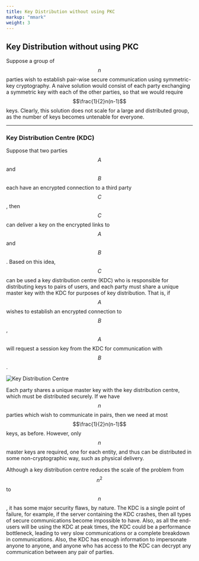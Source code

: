 ```yaml
---
title: Key Distribution without using PKC
markup: "mmark"
weight: 3
---
```


## Key Distribution without using PKC
Suppose a group of $$n$$ parties wish to establish pair-wise secure communication using symmetric-key cryptography. A naive solution would consist of each party exchanging a symmetric key with each of the other parties, so that we would require $$\frac{1}{2}n(n-1)$$ keys. Clearly, this solution does not scale for a large and distributed group, as the number of keys becomes untenable for everyone.

-----

### Key Distribution Centre (KDC)
Suppose that two parties $$A$$ and $$B$$ each have an encrypted connection to a third party $$C$$, then $$C$$ can deliver a key on the encrypted links to $$A$$ and $$B$$. Based on this idea, $$C$$ can be used a key distribution centre (KDC) who is responsible for distributing keys to pairs of users, and each party must share a unique master key with the KDC for purposes of key distribution. That is, if $$A$$ wishes to establish an encrypted connection to $$B$$, $$A$$ will request a session key from the KDC for communication with $$B$$.

![Key Distribution Centre](/docs/figures/kdc.png)

Each party shares a unique master key with the key distribution centre, which must be distributed securely. If we have $$n$$ parties which wish to communicate in pairs, then we need at most $$\frac{1}{2}n(n-1)$$ keys, as before. However, only $$n$$ master keys are required, one for each entity, and thus can be distributed in some non-cryptographic way, such as physical delivery.

Although a key distribution centre reduces the scale of the problem from $$n^2$$ to $$n$$, it has some major security flaws, by nature. The KDC is a single point of failure, for example, if the server containing the KDC crashes, then all types of secure communications become impossible to have. Also, as all the end-users will be using the KDC at peak times, the KDC could be a performance bottleneck, leading to very slow communications or a complete breakdown in communications. Also, the KDC has enough information to impersonate anyone to anyone, and anyone who has access to the KDC can decrypt any communication between any pair of parties.
